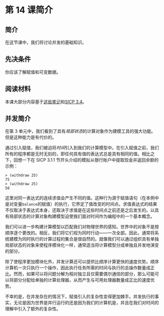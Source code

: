 # 第 14 课简介

## 简介

在这节课中，我们将讨论并发的基础知识。

## 先决条件

你应该了解赋值和可变数据。

## 阅读材料

本课大部分内容基于[这些笔记](http://inst.eecs.berkeley.edu/~cs61as/reader/notes.pdf#page=64)和[SICP 3.4](http://mitpress.mit.edu/sicp/full-text/book/book-Z-H-23.html#%_sec_3.4)。

## 并发简介

在第 3 单元中，我们看到了具有*局部状态*的计算对象作为建模工具的强大功能。但是这种能力是有代价的。

通过引入赋值，我们被迫将*时间*引入到我们的计算模型中。在引入赋值之前，我们所有的程序都是无时无刻的，即任何具有值的表达式总是具有相同的值。相比之下，回想一下在 SICP 3.1.1 节开头介绍的模拟从银行账户中提取现金并返回余额的示例：

```
> (withdraw 25)
75
> (withdraw 25)
50 
```

这里对同一表达式的连续求值会产生不同的值。这种行为源于赋值语句（在本例中是对变量`balance`的赋值）的执行，它界定了值改变的时间点。求值表达式的结果不仅取决于表达式本身，还取决于求值是在这些时间点之前还是之后发生的。以具有局部状态的计算对象构建模型迫使我们面对时间作为编程中的一个基本概念。

我们可以进一步构建计算模型以匹配我们对物理世界的感知。世界中的对象不是按顺序逐个更改的。相反，我们将它们视为同时行动——一次全部。因此，通常将系统建模为同时执行的计算过程的集合是很自然的。就像我们可以通过组织具有单独局部状态的对象来使程序模块化一样，通常适当将计算模型分成单独且并发地演变的部分。

除了使程序更加模块化外，并发计算还可以提供比顺序计算更快的速度优势。顺序计算机一次只执行一个操作，因此执行任务所需的时间与执行的总操作数量成正比。然而，如果可以将问题分解为相对独立且仅需要偶尔通信的部分，那么可能可以将部分分配给单独的计算处理器，从而产生与可用处理器数量成正比的速度优势。

不幸的是，在并发存在的情况下，赋值引入的复杂性变得更加棘手。并发执行的事实，无论是因为世界是并行运行的还是因为我们的计算机是，并且在我们对时间的理解中引入了额外的复杂性。
